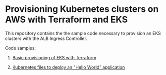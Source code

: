 # Provisioning Kubernetes clusters on AWS with Terraform and EKS

This repository contains the the sample code necessary to provision an EKS clusters with the ALB Ingress Controller.

Code samples:

 1. [Basic provisioning of EKS with Terraform](terraform_eks/)
 
 2. [Kubernetes files to deploy an "Hello World" application](kubernetes_execution/)
